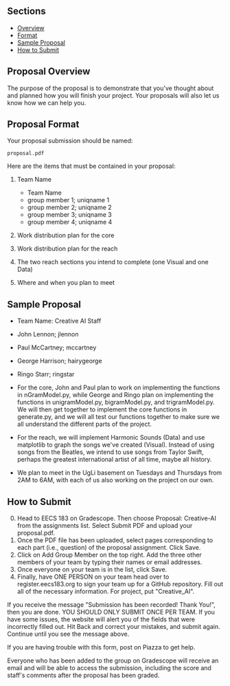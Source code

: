 ## Sections

- [Overview](#proposal-overview)
- [Format](#proposal-format)
- [Sample Proposal](#sample-proposal)
- [How to Submit](#how-to-submit)

## Proposal Overview

The purpose of the proposal is to demonstrate that you've thought about and planned how you will finish your project. Your proposals will also let us know how we can help you.

## Proposal Format

Your proposal submission should be named:

```
proposal.pdf
```

Here are the items that must be contained in your proposal:

1. Team Name

    - Team Name
    - group member 1; uniqname 1
    - group member 2; uniqname 2
    - group member 3; uniqname 3
    - group member 4; uniqname 4

2. Work distribution plan for the core

3. Work distribution plan for the reach

4. The two reach sections you intend to complete (one Visual and one Data)

5. Where and when you plan to meet

## Sample Proposal

- Team Name: Creative AI Staff

- John Lennon; jlennon

- Paul McCartney; mccartney

- George Harrison; hairygeorge

- Ringo Starr; ringstar

- For the core, John and Paul plan to work on implementing the functions in nGramModel.py, while George and Ringo plan on implementing the functions in unigramModel.py, bigramModel.py, and trigramModel.py. We will then get together to implement the core functions in generate.py, and we will all test our functions together to make sure we all understand the different parts of the project.

- For the reach, we will implement Harmonic Sounds (Data) and use matplotlib to graph the songs we've created (Visual). Instead of using songs from the Beatles, we intend to use songs from Taylor Swift, perhaps the greatest international artist of all time, maybe all history.

- We plan to meet in the UgLi basement on Tuesdays and Thursdays from 2AM to 6AM, with each of us also working on the project on our own.

## How to Submit

0. Head to EECS 183 on Gradescope. Then choose Proposal: Creative-AI from the assignments list. Select Submit PDF and upload your proposal.pdf.
0. Once the PDF file has been uploaded, select pages corresponding to each part (i.e., question) of the proposal assignment. Click Save.
0. Click on Add Group Member on the top right. Add the three other members of your team by typing their names or email addresses.
0. Once everyone on your team is in the list, click Save.
0. Finally, have ONE PERSON on your team head over to register.eecs183.org  to sign your team up for a GitHub repository. Fill out all of the necessary information. For project, put "Creative_AI".

If you receive the message "Submission has been recorded! Thank You!", then you are done. YOU SHOULD ONLY SUBMIT ONCE PER TEAM. If you have some issues, the website will alert you of the fields that were incorrectly filled out. Hit Back and correct your mistakes, and submit again. Continue until you see the message above.

If you are having trouble with this form, post on Piazza to get help.

Everyone who has been added to the group on Gradescope will receive an email and will be able to access the submission, including the score and staff's comments after the proposal has been graded.
